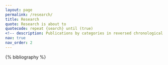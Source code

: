 ```yaml
---
layout: page
permalink: /research/
title: Research
quote: Research is about to
quotecode: repeat {search} until (true)
<!-- description: Publications by categories in reversed chronological order. -->
nav: true
nav_order: 2
---
```


<!-- _pages/publications.md -->
<div class="publications">

{% bibliography %}

</div>

